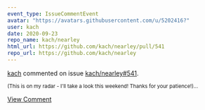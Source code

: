 ```yaml
---
event_type: IssueCommentEvent
avatar: "https://avatars.githubusercontent.com/u/5202416?"
user: kach
date: 2020-09-23
repo_name: kach/nearley
html_url: https://github.com/kach/nearley/pull/541
repo_url: https://github.com/kach/nearley
---
```


<a href='https://github.com/kach' target='_blank'>kach</a> commented on issue <a href='https://github.com/kach/nearley/pull/541' target='_blank'>kach/nearley#541</a>.

<small>(This is on my radar - I'll take a look this weekend! Thanks for your patience!)...</small>

<a href='https://github.com/kach/nearley/pull/541' target='_blank'>View Comment</a>